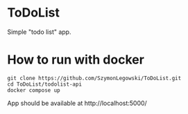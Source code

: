 # ToDoList

Simple "todo list" app.

# How to run with docker

```
git clone https://github.com/SzymonLegowski/ToDoList.git   
cd ToDoList/todolist-api
docker compose up
```

App should be available at http://localhost:5000/
